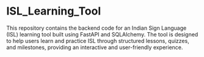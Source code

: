 # ISL_Learning_Tool
This repository contains the backend code for an Indian Sign Language (ISL) learning tool built using FastAPI and SQLAlchemy. The tool is designed to help users learn and practice ISL through structured lessons, quizzes, and milestones, providing an interactive and user-friendly experience.
